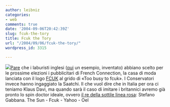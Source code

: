 ```yaml
---
author: leibniz
categories:
- web
comments: true
date: '2004-09-06T20:42:39Z'
slug: fcuk-the-tory
title: Fcuk the Tory
url: "/2004/09/06/fcuk-the-tory/"
wordpress_id: 3315

---
```

![](https://www.oel.com.au/_images/FCUK_01.jpg)[Pare](https://www.thesun.co.uk/article/0,,2-2004411672,00.html) che i laburisti inglesi ([qui](https://www.socialistproductions.org/fcuk%20new%20labour.jpg) un esempio, inventato) abbiano scelto per le prossime elezioni i pubblicitari di French Connection, la casa di moda lanciata con il logo [FCUK](https://www.frenchconnection.com/) al grido di «Too busy to fcuk». I Conservatori invece hanno ingaggiato la Saatchi. Il che vuol dire che in Italia per ora ci teniamo Klaus Davi, ma quando sarà il caso di imitare i britannici avremo già pronto lo spin doctor ideale, ovvero [il re della sottile linea rosa](https://it.news.yahoo.com/040810/201/2waj7.html): Stefano Gabbana.
The Sun - Fcuk - Yahoo - Oel
